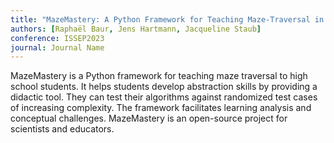 ```yaml
---
title: "MazeMastery: A Python Framework for Teaching Maze-Traversal in High School"
authors: [Raphaël Baur, Jens Hartmann, Jacqueline Staub]
conference: ISSEP2023
journal: Journal Name
---
```

MazeMastery is a Python framework for teaching maze traversal to high school students. It helps students develop abstraction skills by providing a didactic tool. They can test their algorithms against randomized test cases of increasing complexity. The framework facilitates learning analysis and conceptual challenges. MazeMastery is an open-source project for scientists and educators.